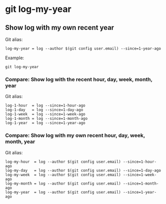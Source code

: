 # git log-my-year

## Show log with my own recent year

Git alias:

```git
log-my-year = log --author $(git config user.email) --since=1-year-ago
```

Example:

```shell
git log-my-year
```

### Compare: Show log with the recent hour, day, week, month, year

Git alias:

```git
log-1-hour  = log --since=1-hour-ago
log-1-day   = log --since=1-day-ago
log-1-week  = log --since=1-week-ago
log-1-month = log --since=1-month-ago
log-1-year  = log --since=1-year-ago
```

### Compare: Show log with my own recent hour, day, week, month, year

Git alias:

```git
log-my-hour  = log --author $(git config user.email) --since=1-hour-ago
log-my-day   = log --author $(git config user.email) --since=1-day-ago
log-my-week  = log --author $(git config user.email) --since=1-week-ago
log-my-month = log --author $(git config user.email) --since=1-month-ago
log-my-year  = log --author $(git config user.email) --since=1-year-ago
```
